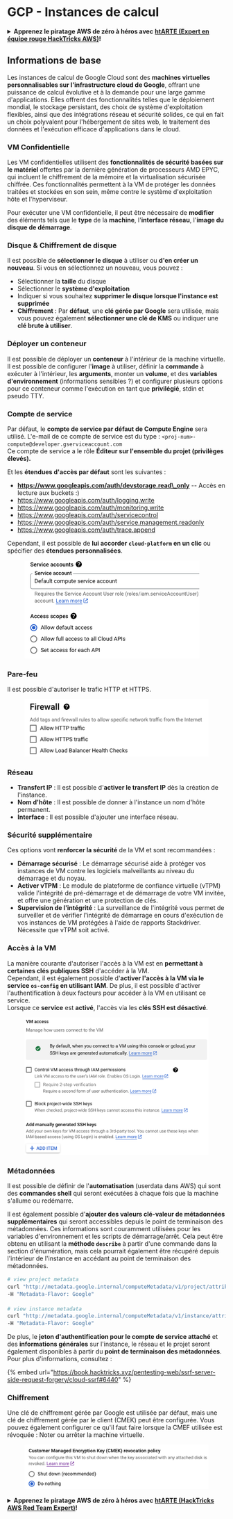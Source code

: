 # GCP - Instances de calcul

<details>

<summary><strong>Apprenez le piratage AWS de zéro à héros avec</strong> <a href="https://training.hacktricks.xyz/courses/arte"><strong>htARTE (Expert en équipe rouge HackTricks AWS)</strong></a><strong>!</strong></summary>

Autres façons de soutenir HackTricks :

* Si vous souhaitez voir votre **entreprise annoncée dans HackTricks** ou **télécharger HackTricks en PDF**, consultez les [**PLANS D'ABONNEMENT**](https://github.com/sponsors/carlospolop) !
* Obtenez le [**swag officiel PEASS & HackTricks**](https://peass.creator-spring.com)
* Découvrez [**La famille PEASS**](https://opensea.io/collection/the-peass-family), notre collection exclusive de [**NFT**](https://opensea.io/collection/the-peass-family)
* **Rejoignez le** 💬 [**groupe Discord**](https://discord.gg/hRep4RUj7f) ou le [**groupe Telegram**](https://t.me/peass) ou **suivez-nous** sur **Twitter** 🐦 [**@hacktricks\_live**](https://twitter.com/hacktricks\_live)**.**
* **Partagez vos astuces de piratage en soumettant des PR aux** [**HackTricks**](https://github.com/carlospolop/hacktricks) et [**HackTricks Cloud**](https://github.com/carlospolop/hacktricks-cloud) dépôts GitHub.

</details>

## Informations de base

Les instances de calcul de Google Cloud sont des **machines virtuelles personnalisables sur l'infrastructure cloud de Google**, offrant une puissance de calcul évolutive et à la demande pour une large gamme d'applications. Elles offrent des fonctionnalités telles que le déploiement mondial, le stockage persistant, des choix de système d'exploitation flexibles, ainsi que des intégrations réseau et sécurité solides, ce qui en fait un choix polyvalent pour l'hébergement de sites web, le traitement des données et l'exécution efficace d'applications dans le cloud.

### VM Confidentielle

Les VM confidentielles utilisent des **fonctionnalités de sécurité basées sur le matériel** offertes par la dernière génération de processeurs AMD EPYC, qui incluent le chiffrement de la mémoire et la virtualisation sécurisée chiffrée. Ces fonctionnalités permettent à la VM de protéger les données traitées et stockées en son sein, même contre le système d'exploitation hôte et l'hyperviseur.

Pour exécuter une VM confidentielle, il peut être nécessaire de **modifier** des éléments tels que le **type** de la **machine**, l'**interface réseau**, l'**image du disque de démarrage**.

### Disque & Chiffrement de disque

Il est possible de **sélectionner le disque** à utiliser ou **d'en créer un nouveau**. Si vous en sélectionnez un nouveau, vous pouvez :

* Sélectionner la **taille** du disque
* Sélectionner le **système d'exploitation**
* Indiquer si vous souhaitez **supprimer le disque lorsque l'instance est supprimée**
* **Chiffrement** : Par **défaut**, une **clé gérée par Google** sera utilisée, mais vous pouvez également **sélectionner une clé de KMS** ou indiquer une **clé brute à utiliser**.

### Déployer un conteneur

Il est possible de déployer un **conteneur** à l'intérieur de la machine virtuelle.\
Il est possible de configurer l'**image** à utiliser, définir la **commande** à exécuter à l'intérieur, les **arguments**, monter un **volume**, et des **variables d'environnement** (informations sensibles ?) et configurer plusieurs options pour ce conteneur comme l'exécution en tant que **privilégié**, stdin et pseudo TTY.

### Compte de service

Par défaut, le **compte de service par défaut de Compute Engine** sera utilisé. L'e-mail de ce compte de service est du type : `<proj-num>-compute@developer.gserviceaccount.com`\
Ce compte de service a le rôle **Éditeur sur l'ensemble du projet (privilèges élevés).**

Et les **étendues d'accès par défaut** sont les suivantes :

* **https://www.googleapis.com/auth/devstorage.read\_only** -- Accès en lecture aux buckets :)
* https://www.googleapis.com/auth/logging.write
* https://www.googleapis.com/auth/monitoring.write
* https://www.googleapis.com/auth/servicecontrol
* https://www.googleapis.com/auth/service.management.readonly
* https://www.googleapis.com/auth/trace.append

Cependant, il est possible de **lui accorder `cloud-platform` en un clic** ou spécifier des **étendues personnalisées**.

<figure><img src="../../../../.gitbook/assets/image (327).png" alt=""><figcaption></figcaption></figure>

### Pare-feu

Il est possible d'autoriser le trafic HTTP et HTTPS.

<figure><img src="../../../../.gitbook/assets/image (326).png" alt=""><figcaption></figcaption></figure>

### Réseau

* **Transfert IP** : Il est possible d'**activer le transfert IP** dès la création de l'instance.
* **Nom d'hôte** : Il est possible de donner à l'instance un nom d'hôte permanent.
* **Interface** : Il est possible d'ajouter une interface réseau.

### Sécurité supplémentaire

Ces options vont **renforcer la sécurité** de la VM et sont recommandées :

* **Démarrage sécurisé** : Le démarrage sécurisé aide à protéger vos instances de VM contre les logiciels malveillants au niveau du démarrage et du noyau.
* **Activer vTPM** : Le module de plateforme de confiance virtuelle (vTPM) valide l'intégrité de pré-démarrage et de démarrage de votre VM invitée, et offre une génération et une protection de clés.
* **Supervision de l'intégrité** : La surveillance de l'intégrité vous permet de surveiller et de vérifier l'intégrité de démarrage en cours d'exécution de vos instances de VM protégées à l'aide de rapports Stackdriver. Nécessite que vTPM soit activé.

### Accès à la VM

La manière courante d'autoriser l'accès à la VM est en **permettant à certaines clés publiques SSH** d'accéder à la VM.\
Cependant, il est également possible d'**activer l'accès à la VM via le service `os-config` en utilisant IAM**. De plus, il est possible d'activer l'authentification à deux facteurs pour accéder à la VM en utilisant ce service.\
Lorsque ce **service** est **activé**, l'accès via les **clés SSH est désactivé**.

<figure><img src="../../../../.gitbook/assets/image (328).png" alt=""><figcaption></figcaption></figure>

### Métadonnées

Il est possible de définir de l'**automatisation** (userdata dans AWS) qui sont des **commandes shell** qui seront exécutées à chaque fois que la machine s'allume ou redémarre.

Il est également possible d'**ajouter des valeurs clé-valeur de métadonnées supplémentaires** qui seront accessibles depuis le point de terminaison des métadonnées. Ces informations sont couramment utilisées pour les variables d'environnement et les scripts de démarrage/arrêt. Cela peut être obtenu en utilisant la **méthode `describe`** à partir d'une commande dans la section d'énumération, mais cela pourrait également être récupéré depuis l'intérieur de l'instance en accédant au point de terminaison des métadonnées.
```bash
# view project metadata
curl "http://metadata.google.internal/computeMetadata/v1/project/attributes/?recursive=true&alt=text" \
-H "Metadata-Flavor: Google"

# view instance metadata
curl "http://metadata.google.internal/computeMetadata/v1/instance/attributes/?recursive=true&alt=text" \
-H "Metadata-Flavor: Google"
```
De plus, le **jeton d'authentification pour le compte de service attaché** et des **informations générales** sur l'instance, le réseau et le projet seront également disponibles à partir du **point de terminaison des métadonnées**. Pour plus d'informations, consultez :

{% embed url="https://book.hacktricks.xyz/pentesting-web/ssrf-server-side-request-forgery/cloud-ssrf#6440" %}

### Chiffrement

Une clé de chiffrement gérée par Google est utilisée par défaut, mais une clé de chiffrement gérée par le client (CMEK) peut être configurée. Vous pouvez également configurer ce qu'il faut faire lorsque la CMEF utilisée est révoquée : Noter ou arrêter la machine virtuelle.

<figure><img src="../../../../.gitbook/assets/image (329).png" alt=""><figcaption></figcaption></figure>

<details>

<summary><strong>Apprenez le piratage AWS de zéro à héros avec</strong> <a href="https://training.hacktricks.xyz/courses/arte"><strong>htARTE (HackTricks AWS Red Team Expert)</strong></a><strong>!</strong></summary>

Autres façons de soutenir HackTricks :

* Si vous souhaitez voir votre **entreprise annoncée dans HackTricks** ou **télécharger HackTricks en PDF**, consultez les [**PLANS D'ABONNEMENT**](https://github.com/sponsors/carlospolop) !
* Obtenez le [**swag officiel PEASS & HackTricks**](https://peass.creator-spring.com)
* Découvrez [**The PEASS Family**](https://opensea.io/collection/the-peass-family), notre collection exclusive de [**NFTs**](https://opensea.io/collection/the-peass-family)
* **Rejoignez le** 💬 [**groupe Discord**](https://discord.gg/hRep4RUj7f) ou le [**groupe Telegram**](https://t.me/peass) ou **suivez-nous** sur **Twitter** 🐦 [**@hacktricks\_live**](https://twitter.com/hacktricks\_live)**.**
* **Partagez vos astuces de piratage en soumettant des PR aux** [**HackTricks**](https://github.com/carlospolop/hacktricks) et [**HackTricks Cloud**](https://github.com/carlospolop/hacktricks-cloud) github repos.

</details>
